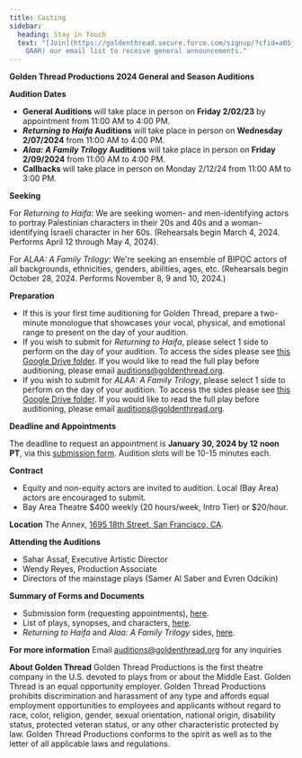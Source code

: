 ```yaml
---
title: Casting
sidebar:
  heading: Stay in Touch
  text: "[Join](https://goldenthread.secure.force.com/signup/?cfid=a05j000000Lsdh\
    QAAR) our email list to receive general announcements."
---
```

**Golden Thread Productions
2024 General and Season Auditions**

**Audition Dates** 

* **General Auditions** will take place in person on **Friday 2/02/23** by appointment from 11:00 AM to 4:00 PM.  
* ***Returning to Haifa* Auditions** will take place in person on **Wednesday 2/07/2024** from 11:00 AM to 4:00 PM.
* ***Alaa: A Family Trilogy* Auditions** will take place in person on **Friday 2/09/2024** from 11:00 AM to 4:00 PM. 
* **Callbacks** will take place in person on Monday 2/12/24 from 11:00 AM to 3:00 PM.

**Seeking**

For *Returning to Haifa*: We are seeking women- and men-identifying actors to portray Palestinian characters in their 20s and 40s and a woman-identifying Israeli character in her 60s. (Rehearsals begin March 4, 2024. Performs April 12 through May 4, 2024).

For *ALAA: A Family Trilogy*: We're seeking an ensemble of BIPOC actors of all backgrounds, ethnicities, genders, abilities, ages, etc. (Rehearsals begin October 28, 2024. Performs November 8, 9 and 10, 2024.) 

**Preparation** 

* If this is your first time auditioning for Golden Thread, prepare a two-minute monologue that showcases your vocal, physical, and emotional range to present on the day of your audition. 
* If you wish to submit for *Returning to Haifa*, please select 1 side to perform on the day of your audition. To access the sides please see [this Google Drive folder](https://drive.google.com/drive/folders/1gCiNkOYB0b4s231M5aCQiYQXC_UOZfzd). If you would like to read the full play before auditioning, please email [auditions@goldenthread.org](auditions@goldenthread.org). 
* If you wish to submit for *ALAA: A Family Trilogy*, please select 1 side to perform on the day of your audition. To access the sides please see [this Google Drive folder](https://drive.google.com/drive/folders/1gCiNkOYB0b4s231M5aCQiYQXC_UOZfzd). If you would like to read the full play before auditioning, please email [auditions@goldenthread.org](auditions@goldenthread.org).

**Deadline and Appointments** 

The deadline to request an appointment is **January 30, 2024 by 12 noon PT**, via this [submission form](https://docs.google.com/forms/d/e/1FAIpQLSdx6lDBdGfKoFoPp54FqDbyPyj1b3K2Z7FGv9qgaJ8p78PwJg/viewform). Audition slots will be 10-15 minutes each. 

**Contract** 

* Equity and non-equity actors are invited to audition. Local (Bay Area) actors are encouraged to submit.  
* Bay Area Theatre $400 weekly (20 hours/week, Intro Tier) or $20/hour.  

**Location**
The Annex, [1695 18th Street, San Francisco, CA](https://goldenthread.org/about/visit/). 

**Attending the Auditions** 

* Sahar Assaf, Executive Artistic Director 
* Wendy Reyes, Production Associate 
* Directors of the mainstage plays (Samer Al Saber and Evren Odcikin) 

**Summary of Forms and Documents** 

* Submission form (requesting appointments), [here](https://docs.google.com/forms/d/e/1FAIpQLSdx6lDBdGfKoFoPp54FqDbyPyj1b3K2Z7FGv9qgaJ8p78PwJg/viewform). 
* List of plays, synopses, and characters, [here](https://docs.google.com/document/d/1Eay189nYL22Ej5h4u61Dpb_aJj8RL52TNmXRqaTLx58/edit). 
* *Returning to Haifa* and *Alaa: A Family Trilogy* sides, [here](https://drive.google.com/drive/folders/1gCiNkOYB0b4s231M5aCQiYQXC_UOZfzd). 

**For more information** 
Email [auditions@goldenthread.org](auditions@goldenthread.org) for any inquiries

**About Golden Thread** 
Golden Thread Productions is the first theatre company in the U.S. devoted to plays from or about the Middle East. Golden Thread is an equal opportunity employer. Golden Thread Productions prohibits discrimination and harassment of any type and affords equal employment opportunities to employees and applicants without regard to race, color, religion, gender, sexual orientation, national origin, disability status, protected veteran status, or any other characteristic protected by law. Golden Thread Productions conforms to the spirit as well as to the letter of all applicable laws and regulations.